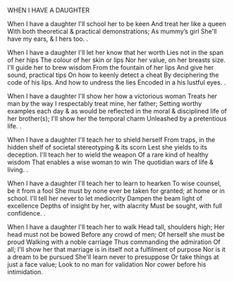 WHEN I HAVE A DAUGHTER

When I have a daughter
I'll school her to be keen
And treat her like a queen
With both theoretical & practical demonstrations; As mummy’s girl
She'll have my ears, & I hers too. .

When I have a daughter
I'll let her know that her worth
Lies not in the span of her hips
The colour of her skin or lips
Nor her value, on her breasts size.
I'll guide her to brew wisdom
From the fountain of her lips
And give her sound, practical tips
On how to keenly detect a cheat
By deciphering the code of his lips.
And how to undress the lies
Encoded in a his lustful eyes. .

When I have a daughter
I'll show her how a victorious woman
Treats her man by the way
I respectably treat mine, her father;
Setting worthy examples each day
& as would be reflected in the moral
& disciplined life of her brother(s);
I'll show her the temporal charm
Unleashed by a pretentious life. .

When I have a daughter
I'll teach her to shield herself
From traps, in the hidden shelf
of societal stereotyping & its scorn
Lest she yields to its deception.
I'll teach her to wield the weapon
Of a rare kind of healthy wisdom
That enables a wise woman to win
The quotidian wars of life & living. .

When I have a daughter
I'll teach her to learn to hearken
To wise counsel, be it from a fool
She must by none ever be taken for granted;
at home or in school.
I'll tell her never to let mediocrity
Dampen the beam light of excellence
Depths of insight by her, with alacrity
Must be sought, with full confidence. .

When I have a daughter
I'll teach her to walk
Head tall, shoulders high;
Her head must not be bowed
Before any crowd of men;
Of herself she must be proud
Walking with a noble carriage
Thus commanding the admiration
Of all; I'll show her that marriage
is in itself not a fulfilment of purpose
Nor is it a dream to be pursued
She'll learn never to presuppose
Or take things at just a face value;
Look to no man for validation
Nor cower before his intimidation.
